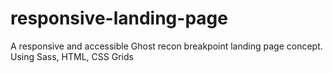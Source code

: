 # responsive-landing-page
A responsive and accessible Ghost recon breakpoint landing page concept.
Using Sass, HTML, CSS Grids
